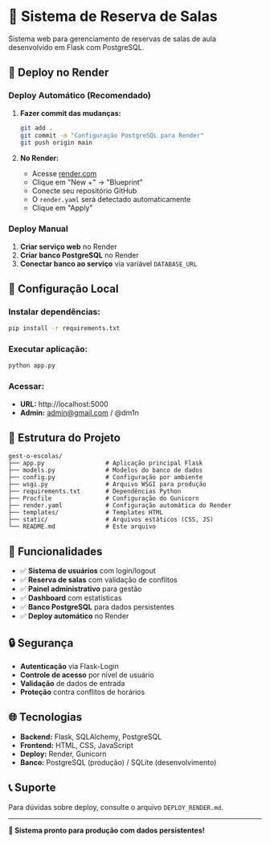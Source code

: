# 🏫 Sistema de Reserva de Salas

Sistema web para gerenciamento de reservas de salas de aula desenvolvido em Flask com PostgreSQL.

## 🚀 **Deploy no Render**

### **Deploy Automático (Recomendado)**
1. **Fazer commit das mudanças:**
   ```bash
   git add .
   git commit -m "Configuração PostgreSQL para Render"
   git push origin main
   ```

2. **No Render:**
   - Acesse [render.com](https://render.com)
   - Clique em "New +" → "Blueprint"
   - Conecte seu repositório GitHub
   - O `render.yaml` será detectado automaticamente
   - Clique em "Apply"

### **Deploy Manual**
1. **Criar serviço web** no Render
2. **Criar banco PostgreSQL** no Render
3. **Conectar banco ao serviço** via variável `DATABASE_URL`

## 🔧 **Configuração Local**

### **Instalar dependências:**
```bash
pip install -r requirements.txt
```

### **Executar aplicação:**
```bash
python app.py
```

### **Acessar:**
- **URL:** http://localhost:5000
- **Admin:** admin@gmail.com / @dm1n

## 📁 **Estrutura do Projeto**

```
gest-o-escolas/
├── app.py                 # Aplicação principal Flask
├── models.py              # Modelos do banco de dados
├── config.py              # Configuração por ambiente
├── wsgi.py                # Arquivo WSGI para produção
├── requirements.txt       # Dependências Python
├── Procfile               # Configuração do Gunicorn
├── render.yaml            # Configuração automática do Render
├── templates/             # Templates HTML
├── static/                # Arquivos estáticos (CSS, JS)
└── README.md              # Este arquivo
```

## 🎯 **Funcionalidades**

- ✅ **Sistema de usuários** com login/logout
- ✅ **Reserva de salas** com validação de conflitos
- ✅ **Painel administrativo** para gestão
- ✅ **Dashboard** com estatísticas
- ✅ **Banco PostgreSQL** para dados persistentes
- ✅ **Deploy automático** no Render

## 🔒 **Segurança**

- **Autenticação** via Flask-Login
- **Controle de acesso** por nível de usuário
- **Validação** de dados de entrada
- **Proteção** contra conflitos de horários

## 🌐 **Tecnologias**

- **Backend:** Flask, SQLAlchemy, PostgreSQL
- **Frontend:** HTML, CSS, JavaScript
- **Deploy:** Render, Gunicorn
- **Banco:** PostgreSQL (produção) / SQLite (desenvolvimento)

## 📞 **Suporte**

Para dúvidas sobre deploy, consulte o arquivo `DEPLOY_RENDER.md`.

---

**🚀 Sistema pronto para produção com dados persistentes!**
